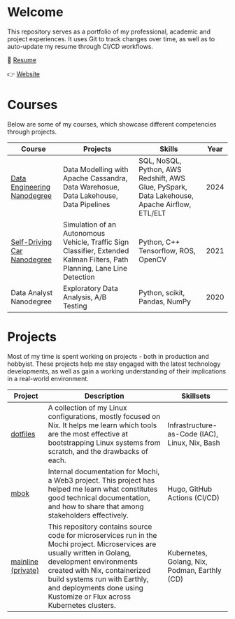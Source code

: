 # Welcome

This repository serves as a portfolio of my professional, academic and project experiences. It uses Git to track changes over time, as well as to auto-update my resume through CI/CD workflows.

📄 [Resume](./resume.pdf)

👉 [Website](https://rezarajan.github.io/whoami)

# Courses

Below are some of my courses, which showcase different competencies through projects.

| Course                                                                                   | Projects                                                                                                                  | Skills                                                                                       | Year |
| ---------------------------------------------------------------------------------------- | ------------------------------------------------------------------------------------------------------------------------- | -------------------------------------------------------------------------------------------- | ---- |
| [Data Engineering Nanodegree](https://github.com/rezarajan/udacity-aws-data-engineering) | Data Modelling with Apache Cassandra, Data Warehosue, Data Lakehouse, Data Pipelines                                      | SQL, NoSQL, Python, AWS Redshift, AWS Glue, PySpark, Data Lakehouse, Apache Airflow, ETL/ELT | 2024 |
| [Self-Driving Car Nanodegree](https://github.com/rezarajan/sdc-capstone)                 | Simulation of an Autonomous Vehicle, Traffic Sign Classifier, Extended Kalman Filters, Path Planning, Lane Line Detection | Python, C++ Tensorflow, ROS, OpenCV                                                          | 2021 |
| Data Analyst Nanodegree                                                                  | Exploratory Data Analysis, A/B Testing                                                                                    | Python, scikit, Pandas, NumPy                                                                | 2020 |

# Projects

Most of my time is spent working on projects - both in production and hobbyist. These projects help me stay engaged with the latest technology developments, as well as gain a working understanding of their implications in a real-world environment.

| Project                                                     | Description                                                                                                                                                                                                                                                                                     | Skillsets                                      |
| ----------------------------------------------------------- | ----------------------------------------------------------------------------------------------------------------------------------------------------------------------------------------------------------------------------------------------------------------------------------------------- | ---------------------------------------------- |
| [dotfiles](https://github.com/rezarajan/dotfiles)           | A collection of my Linux configurations, mostly focused on Nix. It helps me learn which tools are the most effective at bootstrapping Linux systems from scratch, and the drawbacks of each.                                                                                                    | Infrastructure-as-Code (IAC), Linux, Nix, Bash |
| [mbok](https://github.com/mochipool/mbok)                   | Internal documentation for Mochi, a Web3 project. This project has helped me learn what constitutes good technical documentation, and how to share that among stakeholders effectively.                                                                                                         | Hugo, GitHub Actions (CI/CD)                   |
| [mainline (private)](https://github.com/mochipool/mainline) | This repository contains source code for microservices run in the Mochi project. Microservices are usually written in Golang, development environments created with Nix, containerized build systems run with Earthly, and deployments done using Kustomize or Flux across Kubernetes clusters. | Kubernetes, Golang, Nix, Podman, Earthly (CD)  |


